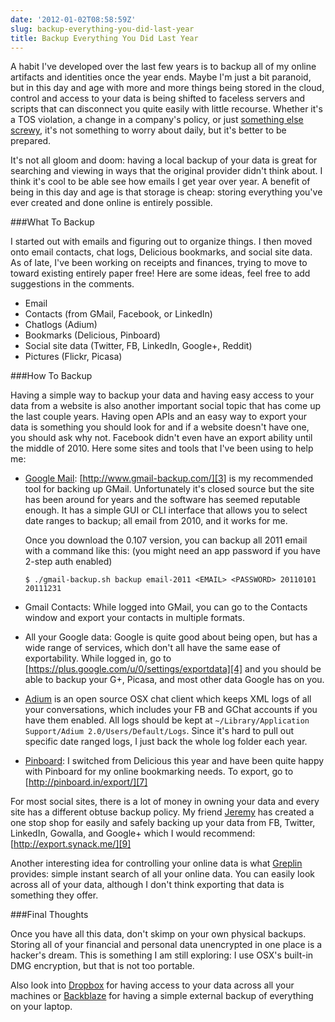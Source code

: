 ```yaml
---
date: '2012-01-02T08:58:59Z'
slug: backup-everything-you-did-last-year
title: Backup Everything You Did Last Year
---
```



A habit I've developed over the last few years is to backup all of my online
artifacts and identities once the year ends. Maybe I'm just a bit paranoid, but
in this day and age with more and more things being stored in the cloud, control
and access to your data is being shifted to faceless servers and scripts that
can disconnect you quite easily with little recourse. Whether it's a TOS
violation, a change in a company's policy, or just [something else screwy][1],
it's not something to worry about daily, but it's better to be prepared.

It's not all gloom and doom: having a local backup of your data is great for
searching and viewing in ways that the original provider didn't think about.
I think it's cool to be able see how emails I get year over year. A benefit of
being in this day and age is that storage is cheap: storing everything you've
ever created and done online is entirely possible.

###What To Backup

I started out with emails and figuring out to organize things. I then moved onto
email contacts, chat logs, Delicious bookmarks, and social site data. As of
late, I've been working on receipts and finances, trying to move to toward
existing entirely paper free! Here are some ideas, feel free to add suggestions
in the comments.

- Email
- Contacts (from GMail, Facebook, or LinkedIn)
- Chatlogs (Adium)
- Bookmarks (Delicious, Pinboard)
- Social site data (Twitter, FB, LinkedIn, Google+, Reddit)
- Pictures (Flickr, Picasa)

###How To Backup

Having a simple way to backup your data and having easy access to your data from
a website is also another important social topic that has come up the last
couple years. Having open APIs and an easy way to export your data is something
you should look for and if a website doesn't have one, you should ask why not.
Facebook didn't even have an export ability until the middle of 2010. Here some
sites and tools that I've been using to help me:

- [Google Mail][2]: [http://www.gmail-backup.com/][3] is my recommended tool for
  backing up GMail. Unfortunately it's closed source but the site has been
  around for years and the software has seemed reputable enough. It has a simple
  GUI or CLI interface that allows you to select date ranges to backup; all
  email from 2010, and it works for me.
  
    Once you download the 0.107 version, you can backup all 2011 email with
    a command like this: (you might need an app password if you have 2-step auth
    enabled)
  
    `$ ./gmail-backup.sh backup email-2011 <EMAIL> <PASSWORD> 20110101 20111231`

- Gmail Contacts: While logged into GMail, you can go to the Contacts window and
  export your contacts in multiple formats.

- All your Google data: Google is quite good about being open, but has a wide
  range of services, which don't all have the same ease of exportability. While
  logged in, go to [https://plus.google.com/u/0/settings/exportdata][4] and you
  should be able to backup your G+, Picasa, and most other data Google has on
  you.

- [Adium][5] is an open source OSX chat client which keeps XML logs of all your
  conversations, which includes your FB and GChat accounts if you have them
  enabled. All logs should be kept at `~/Library/Application Support/Adium
  2.0/Users/Default/Logs`. Since it's hard to pull out specific date ranged
  logs, I just back the whole log folder each year.

- [Pinboard][6]: I switched from Delicious this year and have been quite happy
  with Pinboard for my online bookmarking needs. To export, go to
  [http://pinboard.in/export/][7]

For most social sites, there is a lot of money in owning your data and every
site has a different obtuse backup policy. My friend [Jeremy][8] has created
a one stop shop for easily and safely backing up your data from FB, Twitter,
LinkedIn, Gowalla, and Google+ which I would recommend:
[http://export.synack.me/][9]

Another interesting idea for controlling your online data is what [Greplin][10]
provides: simple instant search of all your online data. You can easily look
across all of your data, although I don't think exporting that data is something
they offer.

###Final Thoughts

Once you have all this data, don't skimp on your own physical backups. Storing
all of your financial and personal data unencrypted in one place is a hacker's
dream. This is something I am still exploring: I use OSX's built-in DMG
encryption, but that is not too portable. 

Also look into [Dropbox][11] for having access to your data across all your
machines or [Backblaze][12] for having a simple external backup of everything on
your laptop.


[1]: http://mashable.com/2009/09/25/bank-sues-google/
[2]: http://mail.google.com
[3]: http://www.gmail-backup.com/
[4]: https://plus.google.com/u/0/settings/exportdata
[5]: http://adium.im/
[6]: http://pinboard.in/
[7]: http://pinboard.in/export/
[8]: https://twitter.com/#!/synack
[9]: http://export.synack.me/
[10]: https://www.greplin.com/
[11]: https://www.dropbox.com/
[12]: http://www.backblaze.com/
